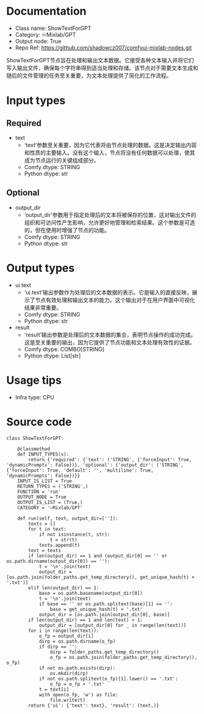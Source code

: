 # Documentation
- Class name: ShowTextForGPT
- Category: ♾️Mixlab/GPT
- Output node: True
- Repo Ref: https://github.com/shadowcz007/comfyui-mixlab-nodes.git

ShowTextForGPT节点旨在处理和输出文本数据。它接受各种文本输入并将它们写入输出文件，确保每个字符串得到适当处理和存储。该节点对于需要文本生成和随后的文件管理的任务至关重要，为文本处理提供了简化的工作流程。

# Input types
## Required
- text
    - ‘text’参数至关重要，因为它代表将由节点处理的数据。这是决定输出内容和性质的主要输入。没有这个输入，节点将没有任何数据可以处理，使其成为节点运行的关键组成部分。
    - Comfy dtype: STRING
    - Python dtype: str
## Optional
- output_dir
    - ‘output_dir’参数用于指定处理后的文本将被保存的位置，这对输出文件的组织和可访问性产生影响，允许更好地管理和检索结果。这个参数是可选的，但在使用时增强了节点的功能。
    - Comfy dtype: STRING
    - Python dtype: str

# Output types
- ui.text
    - ‘ui.text’输出参数作为处理后的文本数据的表示。它是输入的直接反映，展示了节点有效处理和输出文本的能力。这个输出对于在用户界面中可视化结果非常重要。
    - Comfy dtype: STRING
    - Python dtype: str
- result
    - ‘result’输出参数是处理后的文本数据的集合，表明节点操作的成功完成。这是至关重要的输出，因为它提供了节点功能和文本处理有效性的证据。
    - Comfy dtype: COMBO[STRING]
    - Python dtype: List[str]

# Usage tips
- Infra type: CPU

# Source code
```
class ShowTextForGPT:

    @classmethod
    def INPUT_TYPES(s):
        return {'required': {'text': ('STRING', {'forceInput': True, 'dynamicPrompts': False})}, 'optional': {'output_dir': ('STRING', {'forceInput': True, 'default': '', 'multiline': True, 'dynamicPrompts': False})}}
    INPUT_IS_LIST = True
    RETURN_TYPES = ('STRING',)
    FUNCTION = 'run'
    OUTPUT_NODE = True
    OUTPUT_IS_LIST = (True,)
    CATEGORY = '♾️Mixlab/GPT'

    def run(self, text, output_dir=['']):
        texts = []
        for t in text:
            if not isinstance(t, str):
                t = str(t)
            texts.append(t)
        text = texts
        if len(output_dir) == 1 and (output_dir[0] == '' or os.path.dirname(output_dir[0]) == ''):
            t = '\n'.join(text)
            output_dir = [os.path.join(folder_paths.get_temp_directory(), get_unique_hash(t) + '.txt')]
        elif len(output_dir) == 1:
            base = os.path.basename(output_dir[0])
            t = '\n'.join(text)
            if base == '' or os.path.splitext(base)[1] == '':
                base = get_unique_hash(t) + '.txt'
            output_dir = [os.path.join(output_dir[0], base)]
        if len(output_dir) == 1 and len(text) > 1:
            output_dir = [output_dir[0] for _ in range(len(text))]
        for i in range(len(text)):
            o_fp = output_dir[i]
            dirp = os.path.dirname(o_fp)
            if dirp == '':
                dirp = folder_paths.get_temp_directory()
                o_fp = os.path.join(folder_paths.get_temp_directory(), o_fp)
            if not os.path.exists(dirp):
                os.mkdir(dirp)
            if not os.path.splitext(o_fp)[1].lower() == '.txt':
                o_fp = o_fp + '.txt'
            t = text[i]
            with open(o_fp, 'w') as file:
                file.write(t)
        return {'ui': {'text': text}, 'result': (text,)}
```